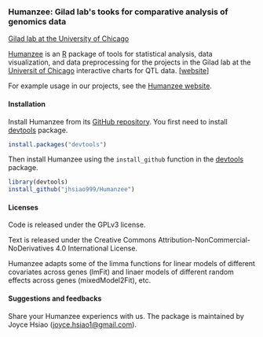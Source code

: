 ### Humanzee: Gilad lab's tooks for comparative analysis of genomics data

[Gilad lab at the University of Chicago](http://giladlab.uchicago.edu/)

[Humanzee](https://github.com/jhsiao999/Humanzee) is an [R](http://www.r-project.org) package of tools for
statistical analysis, data visualization, and data preprocessing for the projects in the Gilad lab at 
the [Universit of Chicago](https://www.uchicago.edu)
interactive charts for QTL data. \[[website](http://)\]

For example usage in our projects, see the [Humanzee website](http://webaddress).

#### Installation

Install Humanzee from its
[GitHub repository](https://github.com/jhsiao999/Humanzee). You first need to
install [devtools](https://github.com/hadley/devtools) package.

```r
install.packages("devtools")
```

Then install Humanzee using the `install_github` function in the
[devtools](https://github.com/hadley/devtools) package. 


```r
library(devtools)
install_github("jhsiao999/Humanzee")
```

#### Licenses

Code is released under the GPLv3 license.

Text is released under the Creative Commons Attribution-NonCommercial-NoDerivatives 4.0 International License.

Humanzee adapts some of the limma functions for linear models of different covariates across genes (lmFit) and
linaer models of different random effects across genes (mixedModel2Fit), etc. 


#### Suggestions and feedbacks

Share your Humanzee experiencs with us. The package is maintained by Joyce Hsiao (joyce.hsiao1@gmail.com).
